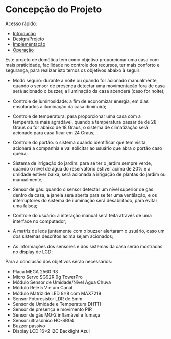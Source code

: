 # Concepção do Projeto

Acesso rápido:
  - [Introdução](./README.md)
  - [Design/Projeto](./Design.md)
  - [Implementação](./Implementacao.md)
  - [Operação](./Operacao.md)

Este projeto de domótica tem como objetivo proporcionar uma casa com mais praticidade, facilidade no controle dos recursos, ter mais conforto  e segurança, para realizar isto temos os objetivos abaixo à seguir:

- Modo seguro: durante a noite ou quando for acionado manualmente, quando o sensor de presença detectar uma movimentação fora de casa será acionado o buzzer, a iluminação da casa acenderá (caso for noite);

- Controle de luminosidade: a fim de economizar energia, em dias ensolarados a iluminação da casa diminuirá;

- Controle de temperatura: para proporcionar uma casa com a temperatura mais agradável, quando a temperatura passar de de 28 Graus ou for abaixo de 18 Graus, o sistema de climatização será acionado para casa ficar em 24 Graus;

- Controle do portão: o sistema quando identificar que tem visita, acionará a companhia e vai solicitar ao usuário que abra o portão caso queira;

- Sistema de irrigação do jardim: para se ter o jardim sempre verde, quando o nível de água do reservatório estiver acima de 20% e a umidade estiver baixa, será acionada a irrigação de plantas do jardim ou manualmente;

- Sensor de gás: quando o sensor detectar um nível superior de gás dentro da casa, a janela será aberta para se ter uma ventilação, e os interruptores do sistema de iluminação será desabilitado, para evitar uma faísca;

- Controle do usuário: a interação manual será feita através de uma interface no computador;

- A matriz de leds juntamente com o buzzer alertaram o usuário, caso um dos sistemas descritos acima sejam acionados;

- As informações dos sensores e dos sistemas da casa serão mostradas no display de LCD;

Para a conclusão dos objetivos serão necessários: 

- Placa MEGA 2560 R3
 - Micro Servo SG92R 9g TowerPro
 - Módulo Sensor de Umidade/Nível Água Chuva
 - Módulo Relé 5 V e um Canal
 - Módulo Matriz de LED 8×8 com MAX7219
 - Sensor Fotoresistor LDR de 5mm 
 - Sensor de Umidade e Temperatura DHT11
 - Sensor de presença e movimento PIR
 - Sensor de gás MQ-2 inflamável e fumaça
 - Sensor ultrasônico HC-SR04
- Buzzer passivo
 - Display LCD 16×2 I2C Backlight Azul
